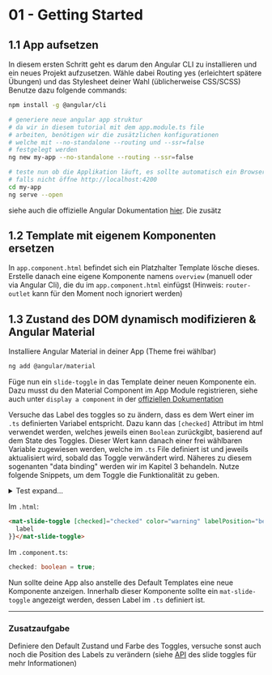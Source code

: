 # 01 - Getting Started

## 1.1 App aufsetzen

In diesem ersten Schritt geht es darum den Angular CLI zu installieren und ein neues Projekt aufzusetzen.
Wähle dabei Routing yes (erleichtert spätere Übungen) und das Stylesheet deiner Wahl (üblicherweise CSS/SCSS)
Benutze dazu folgende commands:

```bash
npm install -g @angular/cli

# generiere neue angular app struktur
# da wir in diesem tutorial mit dem app.module.ts file
# arbeiten, benötigen wir die zusätzlichen konfigurationen
# welche mit --no-standalone --routing und --ssr=false
# festgelegt werden
ng new my-app --no-standalone --routing --ssr=false

# teste nun ob die Applikation läuft, es sollte automatisch ein Browserfenster geöffnet werden
# falls nicht öffne http://localhost:4200
cd my-app
ng serve --open
```

siehe auch die offizielle Angular Dokumentation [hier](https://angular.io/guide/setup-local). Die zusätz

## 1.2 Template mit eigenem Komponenten ersetzen

In `app.component.html` befindet sich ein Platzhalter Template lösche dieses.
Erstelle danach eine eigene Komponente namens `overview` (manuell oder via Angular Cli), die du im `app.component.html` einfügst (Hinweis: `router-outlet` kann für den Moment noch ignoriert werden)

## 1.3 Zustand des DOM dynamisch modifizieren & Angular Material

Installiere Angular Material in deiner App (Theme frei wählbar)

```bash
ng add @angular/material
```

Füge nun ein `slide-toggle` in das Template deiner neuen Komponente ein. Dazu musst du den Material Component im App Module registrieren, siehe auch unter `display a component` in der [offiziellen Dokumentation](https://material.angular.io/guide/getting-started)

Versuche das Label des toggles so zu ändern, dass es dem Wert einer im `.ts` definierten Variabel entspricht. Dazu kann das `[checked]` Attribut im html verwendet werden, welches jeweils einen `Boolean` zurückgibt, basierend auf dem State des Toggles. Dieser Wert kann danach einer frei wählbaren Variable zugewiesen werden, welche im `.ts` File definiert ist und jeweils aktualisiert wird, sobald das Toggle verwändert wird. Näheres zu diesem sogenanten "data binding" werden wir im Kapitel 3 behandeln. Nutze folgende Snippets, um dem Toggle die Funktionalität zu geben.

<details>
  <summary>Test expand...</summary>
  It works :D
</details>

Im `.html`:
```html
<mat-slide-toggle [checked]="checked" color="warning" labelPosition="before">{{
  label
}}</mat-slide-toggle>
```

Im `.component.ts`:
```typescript
checked: boolean = true;
```


Nun sollte deine App also anstelle des Default Templates eine neue Komponente anzeigen. Innerhalb dieser Komponente sollte ein `mat-slide-toggle` angezeigt werden, dessen Label im `.ts` definiert ist.

---

### Zusatzaufgabe

Definiere den Default Zustand und Farbe des Toggles, versuche sonst auch noch die Position des Labels zu verändern (siehe [API](https://material.angular.io/components/slide-toggle/api) des slide toggles für mehr Informationen)
